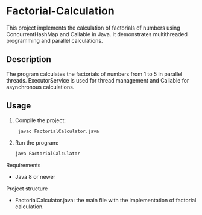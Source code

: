 # Factorial-Calculation

This project implements the calculation of factorials of numbers using ConcurrentHashMap and Callable in Java. It demonstrates multithreaded programming and parallel calculations.

## Description

The program calculates the factorials of numbers from 1 to 5 in parallel threads. ExecutorService is used for thread management and Callable for asynchronous calculations.

## Usage

1. Compile the project:
   ```bash
    javac FactorialCalculator.java
    ```

3. Run the program:
    ```bash
    java FactorialCalculator
    ```

Requirements

- Java 8 or newer

Project structure

- FactorialCalculator.java: the main file with the implementation of factorial calculation.
